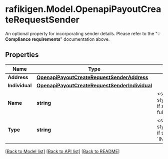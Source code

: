 # rafikigen.Model.OpenapiPayoutCreateRequestSender
An optional property for incorporating sender details. Please refer to the \"💡 **Compliance requirements**\" documentation above.

## Properties

Name | Type | Description | Notes
------------ | ------------- | ------------- | -------------
**Address** | [**OpenapiPayoutCreateRequestSenderAddress**](OpenapiPayoutCreateRequestSenderAddress.md) |  | [optional] 
**Individual** | [**OpenapiPayoutCreateRequestSenderIndividual**](OpenapiPayoutCreateRequestSenderIndividual.md) |  | [optional] 
**Name** | **string** | &lt;span style&#x3D;\&quot;color:#e95f6a;\&quot;&gt;required if sender is provided&lt;/span&gt;  The individual full name or registered business legal name | [optional] 
**Type** | **string** | &lt;span style&#x3D;\&quot;color:#e95f6a;\&quot;&gt;required if sender is provided&lt;/span&gt;  Either &#x60;INDIVIDUAL&#x60; or &#x60;BUSINESS&#x60; | [optional] 

[[Back to Model list]](../README.md#documentation-for-models) [[Back to API list]](../README.md#documentation-for-api-endpoints) [[Back to README]](../README.md)

